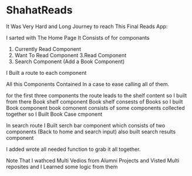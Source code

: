 # ShahatReads

It Was Very Hard and Long Journey to reach This Final Reads App:

I sarted with The Home Page It Consists of for componants 
1. Currently Read Component
2. Want To Read Component
3.Read Component
4. Search Component (Add a Book Component)

I Built a route to each component 

All this Components Contained In a case to ease calling all of them. 

for the first three components the route leads to the shelf content so I built  from there Book shelf component
Book shelf consests of Books so I built Book component
book comonent consists of some components collected together so I Built Book Case cmponent

In search route 
I Built serch bar component which consists of two components (Back to home and search input)
also built search results component 


I added wrote all needed function to grab it all together.


Note That I wathced Multi Vedios from Alumni Projects and Visted Multi reposites and I Learned some logic from them 
